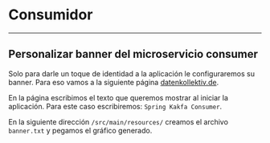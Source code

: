 # Consumidor

---

## Personalizar banner del microservicio consumer

Solo para darle un toque de identidad a la aplicación le configuraremos su banner. Para eso vamos a la siguiente
página [datenkollektiv.de](https://devops.datenkollektiv.de/banner.txt/index.html).

En la página escribimos el texto que queremos mostrar al iniciar la aplicación. Para este caso escribiremos:
`Spring Kakfa Consumer`.

En la siguiente dirección `/src/main/resources/` creamos el archivo `banner.txt` y pegamos el gráfico generado.
